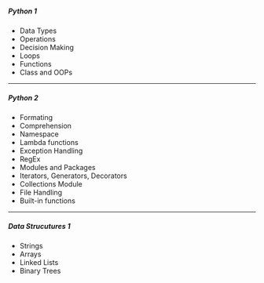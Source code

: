 ##### Python 1
* Data Types
* Operations
* Decision Making
* Loops
* Functions
* Class and OOPs
----
##### Python 2
* Formating
* Comprehension
* Namespace
* Lambda functions
* Exception Handling
* RegEx
* Modules and Packages
* Iterators, Generators, Decorators
* Collections Module
* File Handling
* Built-in functions
--- 
##### Data Strucutures 1
* Strings
* Arrays
* Linked Lists
* Binary Trees

